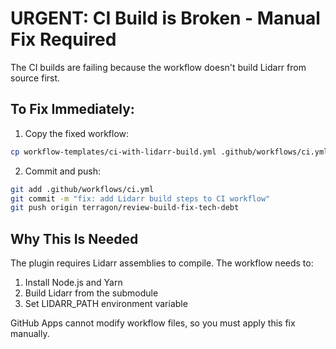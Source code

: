 # URGENT: CI Build is Broken - Manual Fix Required

The CI builds are failing because the workflow doesn't build Lidarr from source first.

## To Fix Immediately:

1. Copy the fixed workflow:
```bash
cp workflow-templates/ci-with-lidarr-build.yml .github/workflows/ci.yml
```

2. Commit and push:
```bash
git add .github/workflows/ci.yml
git commit -m "fix: add Lidarr build steps to CI workflow"
git push origin terragon/review-build-fix-tech-debt
```

## Why This Is Needed

The plugin requires Lidarr assemblies to compile. The workflow needs to:
1. Install Node.js and Yarn
2. Build Lidarr from the submodule
3. Set LIDARR_PATH environment variable

GitHub Apps cannot modify workflow files, so you must apply this fix manually.